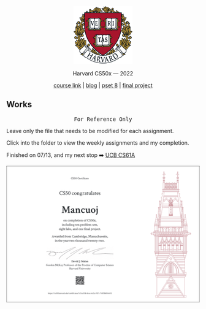 <p align="center">
<img src="./images/H.png" alt="logo" height="150"/>
</p>

<p align="center">
Harvard CS50x — 2022
</p>

<p align="center">
 <a href="https://cs50.harvard.edu/x/2022/">course link</a> | 
  <a href="https://mancuoj.vercel.app/cs50x/">blog</a> |
  <a href="https://pset8.netlify.app/">pset 8</a> |
  <a href="https://github.com/mancuoj/tower-defense/">final project</a>
</p>



## Works

<pre align="center">
For Reference Only
</pre>


Leave only the file that needs to be modified for each assignment.

Click into the folder to view the weekly assignments and my completion.

Finished on 07/13, and my next stop ➡️ [UCB CS61A](https://github.com/mancuoj/CS61A)

<p align="center">
<a href="https://certificates.cs50.io/1c5ca55b-bcec-4c2a-92f1-76ff3b084435" target="_blank">
<img src="./images/CS50x.png" alt="certificates"/>
</a>
</p>


